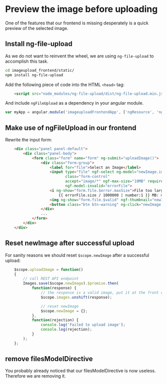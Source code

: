 # Preview the image before uploading
One of the features that our frontend is missing desperately is a quick preview of the selected image.

## Install  ng-file-upload
As we do not want to reinvent the wheel, we are using ``ng-file-upload`` to accomplish this task.
```bash
cd imageupload_frontend/static/
npm install ng-file-upload
```

Add the following piece of code into the HTML ``<head>`` tag:
```html
    <script src="node_modules/ng-file-upload/dist/ng-file-upload.min.js"></script>
```
And include ``ngFileUpload`` as a dependency in your angular module.
```javascript
var myApp = angular.module('imageuploadFrontendApp', ['ngResource', 'ngFileUpload']);
```

## Make use of ngFileUpload in our frontend
Rewrite the input form:
```html
    <div class="panel panel-default">
        <div class="panel-body">
            <form class="form" name="form" ng-submit="uploadImage()">
                <div class="form-group">
                    <label for="file">Select an Image</label>
                    <input type="file" ngf-select ng-model="newImage.image" name="file"
                           class="form-control"
                           accept="image/*" ngf-max-size="10MB" required
                           ngf-model-invalid="errorFile">
                    <i ng-show="form.file.$error.maxSize">File too large
                        {{ errorFile.size / 1000000 | number:1 }} MB: max 10M</i>
                    <img ng-show="form.file.$valid" ngf-thumbnail="newImage.image" class="img-responsive" style="max-width: 50%">
                    <button class="btn btn-warning" ng-click="newImage.image = null" ng-show="newImage.image">Remove</button>
                </div>
                ...
            </form>
        </div>
    </div>
```

## Reset newImage after successful upload
For sanity reasons we should reset ``$scope.newImage`` after a successful upload:
```javascript
    $scope.uploadImage = function()
    {
        // call REST API endpoint
        Images.save($scope.newImage).$promise.then(
            function(response) {
                // the response is a valid image, put it at the front of the images array
                $scope.images.unshift(response);

                // reset newImage
                $scope.newImage = {};
            },
            function(rejection) {
                console.log('Failed to upload image');
                console.log(rejection);
            }
        );
    };
```

## remove filesModelDirective
You probably already noticed that our filesModelDirective is now useless. Therefore we are removing it.